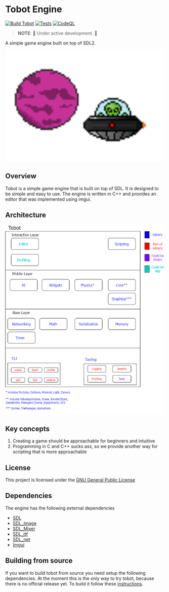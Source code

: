 # Tobot Engine

[![Build Tobot](https://github.com/jksevend/tobot-engine/actions/workflows/build.yaml/badge.svg)](https://github.com/jksevend/tobot-engine/actions/workflows/build.yaml)
[![Tests](https://github.com/jksevend/tobot-engine/actions/workflows/tests.yaml/badge.svg)](https://github.com/jksevend/tobot-engine/actions/workflows/tests.yaml)
[![CodeQL](https://github.com/jksevend/tobot-engine/actions/workflows/codeql.yaml/badge.svg)](https://github.com/jksevend/tobot-engine/actions/workflows/codeql.yaml)

> **NOTE**: 🚧 Under active development. 🚧

A simple game engine built on top of SDL2.

![Tobot inspirational picture](./assets/inspirational_picture.png)

## Overview

Tobot is a simple game engine that is built on top of SDL. It is designed to be simple and easy to use. The engine is written in C++ and provides an editor that was implemented using imgui.

## Architecture

![Tobot Architecture](./assets/tobot_architecture.drawio.png)

## Key concepts

1. Creating a game should be approachable for beginners and intuitive
2. Programming in C and C++ sucks ass, so we provide another way for scripting that is more approachable

## License

This project is licensed under the [GNU General Public License](LICENSE)

## Dependencies

The engine has the following external dependencies

* [SDL](https://github.com/libsdl-org/SDL)
* [SDL_Image](https://github.com/libsdl-org/SDL_image)
* [SDL_Mixer](https://github.com/libsdl-org/SDL_mixer)
* [SDL_ttf](https://github.com/libsdl-org/SDL_ttf)
* [SDL_net](https://github.com/libsdl-org/SDL_net)
* [Imgui](https://github.com/ocornut/imgui)

## Building from source

If you want to build tobot from source you need setup the following dependencies. At the moment this is the only way to try tobot, because there is no official release yet. To build it follow these [instructions](BuildFromSource.md).
